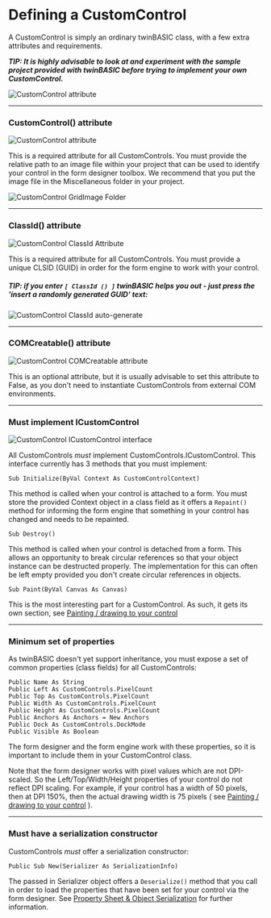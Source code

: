 # Defining a CustomControl
A CustomControl is simply an ordinary twinBASIC class, with a few extra attributes and requirements.

_**TIP: It is highly advisable to look at and experiment with the sample project provided with twinBASIC before trying to implement your own CustomControl.**_

![CustomControl attribute](/images/official/ccSampleProject.png)

***
### CustomControl() attribute
![CustomControl attribute](/images/official/ccCustomControlAttribute.png)

This is a required attribute for all CustomControls.  You must provide the relative path to an image file within your project that can be used to identify your control in the form designer toolbox.  We recommend that you put the image file in the Miscellaneous folder in your project.

![CustomControl GridImage Folder](/images/official/ccGridButtonImage.png)
***
###  ClassId() attribute
![CustomControl ClassId Attribute](/images/official/ccClassIdAttribute.png)

This is a required attribute for all CustomControls.  You must provide a unique CLSID (GUID) in order for the form engine to work with your control. 
##### TIP:  if you enter ` [ ClassId () ] ` twinBASIC helps you out - just press the 'insert a randomly generated GUID' text:

![CustomControl ClassId auto-generate](/images/official/ccClassIdInsert.png)
***
###  COMCreatable() attribute
![CustomControl COMCreatable attribute](/images/official/ccCOMCreatable.png)

This is an optional attribute, but it is usually advisable to set this attribute to False, as you don't need to instantiate CustomControls from external COM environments.
***
### Must implement ICustomControl
![CustomControl ICustomControl interface](/images/official/ccICustomControl.png)

All CustomControls *must* implement CustomControls.ICustomControl.  This interface currently has 3 methods that you must implement:

    Sub Initialize(ByVal Context As CustomControlContext)
This method is called when your control is attached to a form.  You must store the provided Context object in a class field as it offers a `Repaint()` method for informing the form engine that something in your control has changed and needs to be repainted.

    Sub Destroy()
This method is called when your control is detached from a form.  This allows an opportunity to break circular references so that your object instance can be destructed properly.   The implementation for this can often be left empty provided you don't create circular references in objects.

    Sub Paint(ByVal Canvas As Canvas)
This is the most interesting part for a CustomControl.  As such, it gets its own section, see [Painting / drawing to your control](https://github.com/WaynePhillipsEA/twinbasic/wiki/twinBASIC---CustomControls---Painting---drawing-to-your-control)
***
### Minimum set of properties
As twinBASIC doesn't yet support inheritance, you must expose a set of common properties (class fields) for all CustomControls:

    Public Name As String
    Public Left As CustomControls.PixelCount
    Public Top As CustomControls.PixelCount
    Public Width As CustomControls.PixelCount
    Public Height As CustomControls.PixelCount
    Public Anchors As Anchors = New Anchors
    Public Dock As CustomControls.DockMode
    Public Visible As Boolean
The form designer and the form engine work with these properties, so it is important to include them in your CustomControl class.

Note that the form designer works with pixel values which are not DPI-scaled.  So the Left/Top/Width/Height properties of your control do not reflect DPI scaling.  For example, if your control has a width of 50 pixels, then at DPI 150%, then the actual drawing width is 75 pixels ( see [Painting / drawing to your control](https://github.com/WaynePhillipsEA/twinbasic/wiki/twinBASIC---CustomControls---Painting---drawing-to-your-control) ).
***
### Must have a serialization constructor
CustomControls *must* offer a serialization constructor:

    Public Sub New(Serializer As SerializationInfo)
The passed in Serializer object offers a `Deserialize()` method that you call in order to load the properties that have been set for your control via the form designer.  See [Property Sheet & Object Serialization](https://github.com/WaynePhillipsEA/twinbasic/wiki/twinBASIC---CustomControls---Property-Sheet-&-Object-Serialization) for further information.